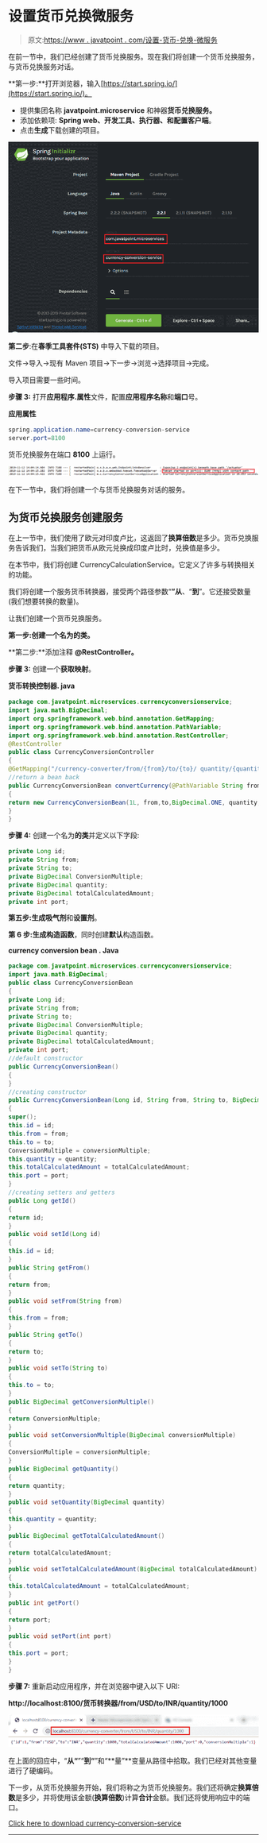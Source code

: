 # 设置货币兑换微服务

> 原文:[https://www . javatpoint . com/设置-货币-兑换-微服务](https://www.javatpoint.com/setting-up-currency-conversion-microservice)

在前一节中，我们已经创建了货币兑换服务。现在我们将创建一个货币兑换服务，与货币兑换服务对话。

**第一步:**打开浏览器，输入[https://start.spring.io/](https://start.spring.io/)。

*   提供集团名称 **javatpoint.microservice** 和神器**货币兑换服务。**
*   添加依赖项: **Spring web、开发工具、执行器、**和**配置客户端**。
*   点击**生成**下载创建的项目。

![Setting up Currency Conversion Microservice](img/75ad80e915877e8c7934aa3cd75107fc.png)

**第二步**:在**春季工具套件(STS)** 中导入下载的项目。

文件->导入->现有 Maven 项目->下一步->浏览->选择项目->完成。

导入项目需要一些时间。

**步骤 3:** 打开**应用程序.属性**文件，配置**应用程序名称**和**端口**号。

**应用属性**

```java
spring.application.name=currency-conversion-service
server.port=8100

```

货币兑换服务在端口 **8100** 上运行。

![Setting up Currency Conversion Microservice](img/d0d5dd9cab627d3eeb95592e38bf8c95.png)

在下一节中，我们将创建一个与货币兑换服务对话的服务。

## 为货币兑换服务创建服务

在上一节中，我们使用了欧元对印度卢比，这返回了**换算倍数**是多少。货币兑换服务告诉我们，当我们把货币从欧元兑换成印度卢比时，兑换值是多少。

在本节中，我们将创建 CurrencyCalculationService。它定义了许多与转换相关的功能。

我们将创建一个服务货币转换器，接受两个路径参数“**”从**、“**到**”。它还接受数量(我们想要转换的数量)。

让我们创建一个货币兑换服务。

**第一步:**创建一个名为**的类。**

**第二步:**添加注释 **@RestController。**

**步骤 3:** 创建一个**获取映射**。

**货币转换控制器. java**

```java
package com.javatpoint.microservices.currencyconversionservice;
import java.math.BigDecimal;
import org.springframework.web.bind.annotation.GetMapping;
import org.springframework.web.bind.annotation.PathVariable;
import org.springframework.web.bind.annotation.RestController;
@RestController
public class CurrencyConversionController 
{
@GetMapping("/currency-converter/from/{from}/to/{to}/ quantity/{quantity}") //where {from} and {to} represents the column 
//return a bean back
public CurrencyConversionBean convertCurrency(@PathVariable String from, @PathVariable String to, @PathVariable BigDecimal quantity)
{
return new CurrencyConversionBean(1L, from,to,BigDecimal.ONE, quantity,quantity,0 );
}
}

```

**步骤 4:** 创建一个名为**的类**并定义以下字段:

```java
private Long id;
private String from;
private String to;
private BigDecimal ConversionMultiple;
private BigDecimal quantity;
private BigDecimal totalCalculatedAmount;
private int port;

```

**第五步:**生成**吸气剂**和**设置剂**。

**第 6 步:**生成**构造函数**，同时创建**默认**构造函数。

**currency conversion bean . Java**

```java
package com.javatpoint.microservices.currencyconversionservice;
import java.math.BigDecimal;
public class CurrencyConversionBean 
{
private Long id;
private String from;
private String to;
private BigDecimal ConversionMultiple;
private BigDecimal quantity;
private BigDecimal totalCalculatedAmount;
private int port;
//default constructor
public CurrencyConversionBean()
{	
}
//creating constructor
public CurrencyConversionBean(Long id, String from, String to, BigDecimal conversionMultiple, BigDecimal quantity, BigDecimal totalCalculatedAmount, int port) 
{
super();
this.id = id;
this.from = from;
this.to = to;
ConversionMultiple = conversionMultiple;
this.quantity = quantity;
this.totalCalculatedAmount = totalCalculatedAmount;
this.port = port;
}
//creating setters and getters
public Long getId() 
{
return id;
}
public void setId(Long id) 
{
this.id = id;
}
public String getFrom() 
{
return from;
}
public void setFrom(String from) 
{
this.from = from;
}
public String getTo() 
{
return to;
}
public void setTo(String to) 
{
this.to = to;
}
public BigDecimal getConversionMultiple() 
{
return ConversionMultiple;
}
public void setConversionMultiple(BigDecimal conversionMultiple) 
{
ConversionMultiple = conversionMultiple;
}
public BigDecimal getQuantity() 
{
return quantity;
}
public void setQuantity(BigDecimal quantity) 
{
this.quantity = quantity;
}
public BigDecimal getTotalCalculatedAmount() 
{
return totalCalculatedAmount;
}
public void setTotalCalculatedAmount(BigDecimal totalCalculatedAmount) 
{
this.totalCalculatedAmount = totalCalculatedAmount;
}
public int getPort() 
{
return port;
}
public void setPort(int port) 
{
this.port = port;
}
}

```

**步骤 7:** 重新启动应用程序，并在浏览器中键入以下 URI:

**http://localhost:8100/货币转换器/from/USD/to/INR/quantity/1000**

![Setting up Currency Conversion Microservice](img/db6231869e197c9f8051f5d68cc433e0.png)

在上面的回应中，“**从“**”“**到“**”和“**量”**变量从路径中拾取。我们已经对其他变量进行了硬编码。

下一步，从货币兑换服务开始，我们将称之为货币兑换服务。我们还将确定**换算倍数**是多少，并将使用该金额(**换算倍数**)计算**合计**金额。我们还将使用响应中的端口。

[Click here to download currency-conversion-service](https://static.javatpoint.com/tutorial/microservices/download/microservice/currency-conversion-service.zip)

* * *